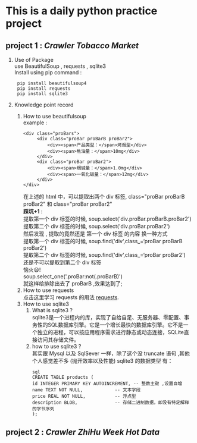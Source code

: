 # This is a daily python practice project

## project 1 : _Crawler Tobacco Market_

1. Use of Package  
   use BeautifulSoup , requests , sqlite3  
   Install using pip command :

        pip install beautifulsoup4  
        pip install requests
        pip install sqlite3

2. Knowledge point record
    1. How to use beautifulsoup  
       example :  
       ```
       <div class="proBars">
            <div class="proBar proBarB proBar2">
                <div><span>产品类型：</span>烤烟型</div>
                <div><span>焦油量：</span>10mg</div>
            </div>
            <div class="proBar proBar2">
                <div><span>烟碱量：</span>1.0mg</div>
                <div><span>一氧化碳量：</span>12mg</div>
            </div>
       </div> 
       ```
       在上述的 html 中，可以提取出两个 div 标签, class="proBar proBarB proBar2" 和 class="proBar proBar2"  
       **踩坑+1** :  
             提取第一个 div 标签的时候, soup.select('div.proBar.proBarB.proBar2')    
             提取第二个 div 标签的时候, soup.select('div.proBar.proBar2')   
             然后发现 , 提取的竟然还是 第一个 div 标签 的内容
             换一种方式  
             提取第一个 div 标签的时候, soup.find('div‘,class_=‘proBar proBarB proBar2')    
             提取第二个 div 标签的时候, soup.find('div‘,class_=‘proBar proBar2')  
             还是不可以提取到第二个 div 标签  
             恼火😫!  
             soup.select_one('.proBar:not(.proBarB)')  
             就这样给排除出去了 proBarB ,效果达到了;
    2. How to use requests  
        点击这里学习 requests 的用法 [requests](https://requests.readthedocs.io/projects/cn/zh-cn/latest/index.html "Request DOCS").
    3. How to use sqlite3  
        1. What is sqlite3 ?  
            sqlite3是一个进程内的库，实现了自给自足、无服务器、零配置、事务性的SQL数据库引擎。它是一个增长最快的数据库引擎。它不是一个独立的进程，可以按应用程序需求进行静态或动态连接，SQLite直接访问其存储文件。
        2. how to use sqlite3 ?  
           其实跟 Mysql 以及 SqlSever 一样，除了这个没 truncate 语句 ,其他个人感觉差不多 (抛开效率以及性能)
           sqlite3 的数据类型 有：
           ```
           sql
           CREATE TABLE products (
           id INTEGER PRIMARY KEY AUTOINCREMENT, -- 整数主键 ,设置自增  
           name TEXT NOT NULL,		      -- 文本字段
           price REAL NOT NULL,		      -- 浮点型
           description BLOB,		      -- 存储二进制数据，即没有特定解释的字节序列
           );
           ```
## project 2 : _Crawler ZhiHu Week Hot Data_
